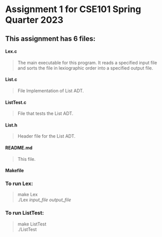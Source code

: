 # Assignment 1 for CSE101 Spring Quarter 2023  

## This assignment has 6 files:  
#### Lex.c  
> The main executable for this program. It reads a specified input file and sorts the file in lexiographic order into a specified output file.  
#### List.c  
> File Implementation of List ADT.  
#### ListTest.c  
> File that tests the List ADT.  
#### List.h  
> Header file for the List ADT.  
#### README.md  
> This file.  
#### Makefile  

### To run Lex:  
> make Lex  
> ./Lex *input_file* *output_file*  

### To run ListTest:  
> make ListTest  
> ./ListTest  
